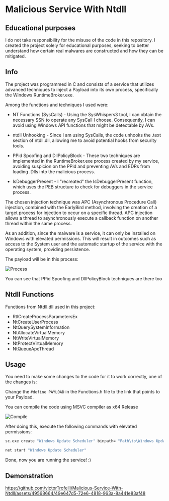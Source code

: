 # Malicious Service With Ntdll

## Educational purposes
I do not take responsibility for the misuse of the code in this repository. I created the project solely for educational purposes, seeking to better understand how certain real malwares are constructed and how they can be mitigated.

## Info
The project was programmed in C and consists of a service that utilizes advanced techniques to inject a Payload into its own process, specifically the Windows RuntimeBroker.exe.

Among the functions and techniques I used were:

* NT Functions (SysCalls) - Using the SysWhispers3 tool, I can obtain the necessary SSN to operate any SysCall I choose. Consequently, I can avoid using Windows API functions that might be detectable by AVs.

* ntdll Unhooking - Since I am using SysCalls, the code unhooks the .text section of ntdll.dll, allowing me to avoid potential hooks from security tools.

* PPid Spoofing and DllPolicyBlock - These two techniques are implemented in the RuntimeBroker.exe process created by my service, avoiding suspicion on the PPid and preventing AVs and EDRs from loading .Dlls into the malicious process.

* IsDebuggerPresent - I "recreated" the IsDebuggerPresent function, which uses the PEB structure to check for debuggers in the service process.

The chosen injection technique was APC (Asynchronous Procedure Call) injection, combined with the EarlyBird method, involving the creation of a target process for injection to occur on a specific thread. APC injection allows a thread to asynchronously execute a callback function on another thread within the same process.

As an addition, since the malware is a service, it can only be installed on Windows with elevated permissions. This will result in outcomes such as access to the System user and the automatic startup of the service with the operating system, providing persistence.

The payload will be in this process:

![Process](https://github.com/victorTrofelli/Malicious-Service-With-Ntdll/assets/49568664/3ce4240e-9862-40e7-9b7c-c031ed2dbb31)

You can see that PPid Spoofing and DllPolicyBlock techniques are there too

## Ntdll Functions
Functions from Ntdll.dll used in this project:

* RtlCreateProcessParametersEx
* NtCreateUserProcess
* NtQuerySystemInformation
* NtAllocateVirtualMemory
* NtWriteVirtualMemory
* NtProtectVirtualMemory
* NtQueueApcThread

## Usage
You need to make some changes to the code for it to work correctly, one of the changes is:

Change the ```#define PAYLOAD``` in the Functions.h file to the link that points to your Payload.

You can compile the code using MSVC compiler as x64 Release

![Compile](https://github.com/victorTrofelli/Malicious-Service-With-Ntdll/assets/49568664/0d0894b6-6164-4eb8-b53b-b2c12c16f980)


After doing this, execute the following commands with elevated permissions:
```bash
sc.exe create "Windows Update Scheduler" binpath= "Path\to\Windows Update Scheduler.exe" start= auto
```

```bash
net start "Windows Update Scheduler"
```

Done, now you are running the service! :)

## Demonstration

https://github.com/victorTrofelli/Malicious-Service-With-Ntdll/assets/49568664/49e647d5-72e6-4818-963a-8a441e83af48


